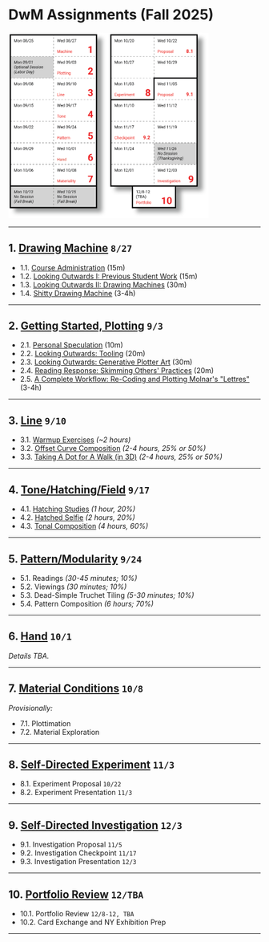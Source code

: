 # DwM Assignments (Fall 2025)

<img src="../../syllabus/img/2025_schedule.png" width="400">


---

## 1. [Drawing Machine](01_drawing_machine/README.md) `8/27`

* 1.1. [Course Administration](01_drawing_machine/README.md#11-course-administration) (15m)
* 1.2. [Looking Outwards I: Previous Student Work](01_drawing_machine/README.md#12-looking-outwards-i-previous-student-work) (15m)
* 1.3. [Looking Outwards II: Drawing Machines](01_drawing_machine/README.md#13-looking-outwards-ii-drawing-machines) (30m)
* 1.4. [Shitty Drawing Machine](01_drawing_machine/README.md#14-%EF%B8%8F-shitty-drawing-machine) (3-4h)


---

## 2. [Getting Started, Plotting](02_getting_started/README.md) `9/3`

* 2.1. [Personal Speculation](02_getting_started/README.md#21-personal-speculation) (10m)
* 2.2. [Looking Outwards: Tooling](02_getting_started/README.md#22-looking-outwards-tooling) (20m) 
* 2.3. [Looking Outwards: Generative Plotter Art](02_getting_started/README.md#23-looking-outwards-generative-plotter-art) (30m)
* 2.4. [Reading Response: Skimming Others' Practices](02_getting_started/README.md#24-reading-response-skimming-others-practices) (20m)
* 2.5. [A Complete Workflow: Re-Coding and Plotting Molnar's "Lettres"](02_getting_started/README.md#25-re-coding-and-plotting-molnars-lettres) (3-4h)


---

## 3. [Line](03_line/README.md) `9/10`

* 3.1. [Warmup Exercises](03_line/README.md#31-warmup-exercises) *(~2 hours)*
* 3.2. [Offset Curve Composition](03_line/README.md#32-offset-curve-composition) *(2-4 hours, 25% or 50%)*
* 3.3. [Taking A Dot for A Walk (in 3D)](03_line/README.md#33-taking-a-dot-for-a-walk-in-3d) *(2-4 hours, 25% or 50%)*


---

## 4. [Tone/Hatching/Field](04_tone/README.md) `9/17`

* 4.1. [Hatching Studies](04_tone/README.md#41-hatching-studies) *(1 hour, 20%)*
* 4.2. [Hatched Selfie](04_tone/README.md#42-hatched-selfie) *(2 hours, 20%)*
* 4.3. [Tonal Composition](04_tone/README.md#43-tonal-composition) *(4 hours, 60%)*


---

## 5. [Pattern/Modularity](05_pattern/README.md) `9/24`


* 5.1. Readings *(30-45 minutes; 10%)*
* 5.2. Viewings *(30 minutes; 10%)*
* 5.3. Dead-Simple Truchet Tiling *(5-30 minutes; 10%)*
* 5.4. Pattern Composition *(6 hours; 70%)* 

---

## 6. [Hand](06_hand/README.md) `10/1` 

*Details TBA.*


---

## 7. [Material Conditions](07_material_conditions/README.md) `10/8`

*Provisionally:*

* 7.1. Plottimation
* 7.2. Material Exploration


---

## 8. [Self-Directed Experiment](08_self_directed_experiment/README.md) `11/3`

* 8.1. Experiment Proposal `10/22`
* 8.2. Experiment Presentation `11/3`


---

## 9. [Self-Directed Investigation](09_self_directed_investigation/README.md) `12/3`

* 9.1. Investigation Proposal `11/5`
* 9.2. Investigation Checkpoint `11/17`
* 9.3. Investigation Presentation `12/3`


---

## 10. [Portfolio Review](10_portfolio_review/README.md) `12/TBA`

* 10.1. Portfolio Review `12/8-12, TBA`
* 10.2. Card Exchange and NY Exhibition Prep

---
